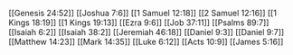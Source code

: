 [[Genesis 24:52]]
[[Joshua 7:6]]
[[1 Samuel 12:18]]
[[2 Samuel 12:16]]
[[1 Kings 18:19]]
[[1 Kings 19:13]]
[[Ezra 9:6]]
[[Job 37:11]]
[[Psalms 89:7]]
[[Isaiah 6:2]]
[[Isaiah 38:2]]
[[Jeremiah 46:18]]
[[Daniel 9:3]]
[[Daniel 9:7]]
[[Matthew 14:23]]
[[Mark 14:35]]
[[Luke 6:12]]
[[Acts 10:9]]
[[James 5:16]]
